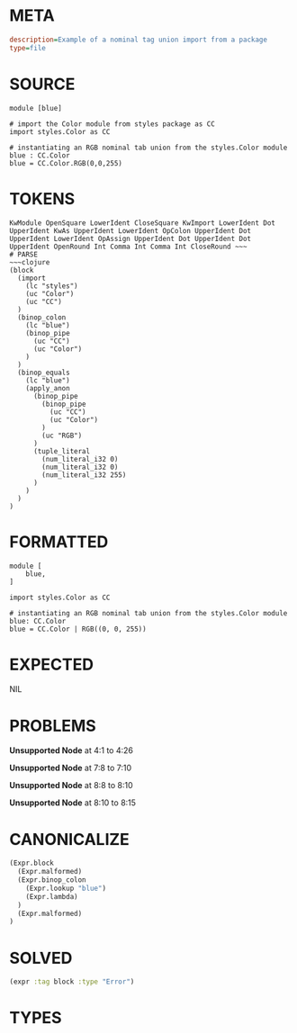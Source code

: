 # META
~~~ini
description=Example of a nominal tag union import from a package
type=file
~~~
# SOURCE
~~~roc
module [blue]

# import the Color module from styles package as CC
import styles.Color as CC

# instantiating an RGB nominal tab union from the styles.Color module
blue : CC.Color
blue = CC.Color.RGB(0,0,255)
~~~
# TOKENS
~~~text
KwModule OpenSquare LowerIdent CloseSquare KwImport LowerIdent Dot UpperIdent KwAs UpperIdent LowerIdent OpColon UpperIdent Dot UpperIdent LowerIdent OpAssign UpperIdent Dot UpperIdent Dot UpperIdent OpenRound Int Comma Int Comma Int CloseRound ~~~
# PARSE
~~~clojure
(block
  (import
    (lc "styles")
    (uc "Color")
    (uc "CC")
  )
  (binop_colon
    (lc "blue")
    (binop_pipe
      (uc "CC")
      (uc "Color")
    )
  )
  (binop_equals
    (lc "blue")
    (apply_anon
      (binop_pipe
        (binop_pipe
          (uc "CC")
          (uc "Color")
        )
        (uc "RGB")
      )
      (tuple_literal
        (num_literal_i32 0)
        (num_literal_i32 0)
        (num_literal_i32 255)
      )
    )
  )
)
~~~
# FORMATTED
~~~roc
module [
	blue,
]

import styles.Color as CC

# instantiating an RGB nominal tab union from the styles.Color module
blue: CC.Color
blue = CC.Color | RGB((0, 0, 255))
~~~
# EXPECTED
NIL
# PROBLEMS
**Unsupported Node**
at 4:1 to 4:26

**Unsupported Node**
at 7:8 to 7:10

**Unsupported Node**
at 8:8 to 8:10

**Unsupported Node**
at 8:10 to 8:15

# CANONICALIZE
~~~clojure
(Expr.block
  (Expr.malformed)
  (Expr.binop_colon
    (Expr.lookup "blue")
    (Expr.lambda)
  )
  (Expr.malformed)
)
~~~
# SOLVED
~~~clojure
(expr :tag block :type "Error")
~~~
# TYPES
~~~roc
~~~
